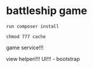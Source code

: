 # battleship game

`run composer install`

`chmod 777 cache`

game service!!!

view helperi!!!
UI!!! - bootstrap